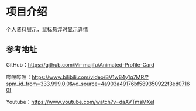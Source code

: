# 项目介绍

个人资料展示，鼠标悬浮时显示详情

## 参考地址

GitHub：https://github.com/Mr-majifu/Animated-Profile-Card

哔哩哔哩：https://www.bilibili.com/video/BV1w84y1q7MR/?spm_id_from=333.999.0.0&vd_source=4a903a49176bf589350922f3ed07160f

Youtube：https://www.youtube.com/watch?v=daAVTmsMXeI
